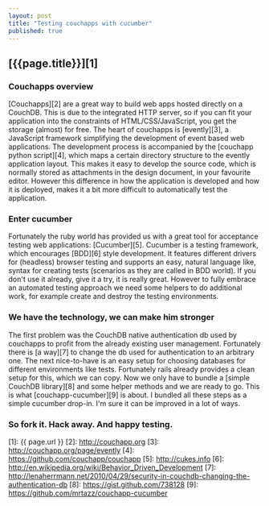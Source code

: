 ```yaml
---
layout: post
title: "Testing couchapps with cucumber"
published: true
---
```


## [{{page.title}}][1]

### Couchapps overview
[Couchapps][2] are a great way to build web apps hosted directly on a
CouchDB. This is due to the integrated HTTP server, so if you can
fit your application into the constraints of HTML/CSS/JavaScript, you
get the storage (almost) for free. The heart of couchapps is [evently][3],
a JavaScript framework simplifying the development of event based web
applications. The development process is accompanied by the
[couchapp python script][4], which maps a certain directory structure
to the evently application layout. This makes it easy to develop the source
code, which is normally stored as attachments in the design document, in your
favourite editor.  However this difference in how the application is developed
and how it is deployed, makes it a bit more difficult to automatically test the
application.

### Enter cucumber
Fortunately the ruby world has provided us with a great tool for
acceptance testing web applications: [Cucumber][5]. Cucumber is a
testing framework, which encourages [BDD][6] style development. It
features different drivers for (headless) browser testing and supports
an easy, natural language like, syntax for creating tests (scenarios as they
are called in BDD world). If you don't use it already, give it a try, it is
really great. However to fully embrace an automated testing approach we need
some helpers to do additional work, for example create and destroy the
testing environments.

### We have the technology, we can make him stronger
The first problem was the CouchDB native authentication db used by couchapps to
profit from the already existing user management. Fortunately there is [a
way][7] to change the db used for authentication to an arbitrary one. The next
nice-to-have is an easy setup for choosing databases for different environments
like tests. Fortunately rails already provides a clean setup for this, which we
can copy. Now we only have to bundle a [simple CouchDB library][8] and some
helper methods and we are ready to go.  This is what [couchapp-cucumber][9] is
about. I bundled all these steps as a simple cucumber drop-in. I'm sure it can
be improved in a lot of ways.

### So fork it. Hack away. And happy testing.


[1]: {{ page.url }}
[2]: http://couchapp.org
[3]: http://couchapp.org/page/evently
[4]: https://github.com/couchapp/couchapp
[5]: http://cukes.info
[6]: http://en.wikipedia.org/wiki/Behavior_Driven_Development
[7]: http://lenaherrmann.net/2010/04/29/security-in-couchdb-changing-the-authentication-db
[8]: https://gist.github.com/738128
[9]: https://github.com/mrtazz/couchapp-cucumber
